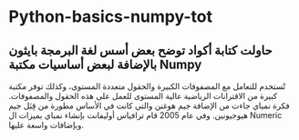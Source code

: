 # Python-basics-numpy-tot
## حاولت كتابة أكواد توضح بعض أسس لغة البرمجة بايثون بالإضافة لبعض أساسيات مكتبة Numpy 
تٌستخدم للتعامل مع المصفوفات الكبيرة والحقول متعددة المستوى، وكذلك توفر مكتبة كبيرة من الاقترانات الرياضية عالية المستوى للعمل على هذه الحقول والمصفوفات.
فكرة نمباي جاءت من الإضافة جيم هوغنن والتي كانت في الأساس مطورة من قِبَل جيم هيوجيونين. وفي عام 2005 قام ترافياس أوليفانت بإنشاء نمباي بميزات ال Numeric وبإضافات واسعة عليها. 
